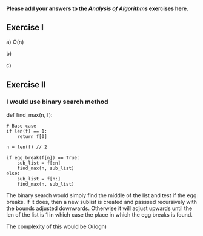 #### Please add your answers to the ***Analysis of  Algorithms*** exercises here.

## Exercise I

a) O(n)


b)


c)

## Exercise II

### I would use binary search method
def find_max(n, f):
	
	# Base case
	if len(f) == 1:
		return f[0]
	
	n = len(f) // 2
	
	if egg_break(f[n]) == True:
		sub_list = f[:n]
		find_max(n, sub_list)
	else: 
		sub_list = f[n:]
		find_max(n, sub_list)		
		

The binary search would simply find the middle of the list and test if the egg breaks. If it does, then a new sublist is created and passsed recursively with the bounds adjusted downwards. Otherwise it will adjust upwards until the len of the list is 1 in which case the place in which the egg breaks is found. 
		

The complexity of this would be O(logn)

